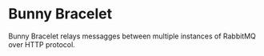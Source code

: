 # Bunny Bracelet 
Bunny Bracelet relays messagges between multiple instances of RabbitMQ over HTTP protocol.
